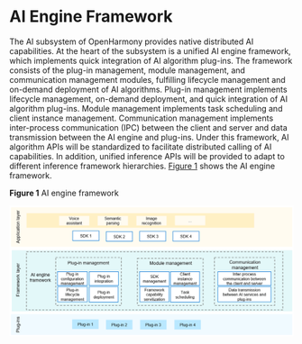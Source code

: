 # AI Engine Framework<a name="EN-US_TOPIC_0000001077309802"></a>

The AI subsystem of OpenHarmony provides native distributed AI capabilities. At the heart of the subsystem is a unified AI engine framework, which implements quick integration of AI algorithm plug-ins. The framework consists of the plug-in management, module management, and communication management modules, fulfilling lifecycle management and on-demand deployment of AI algorithms. Plug-in management implements lifecycle management, on-demand deployment, and quick integration of AI algorithm plug-ins. Module management implements task scheduling and client instance management. Communication management implements inter-process communication \(IPC\) between the client and server and data transmission between the AI engine and plug-ins. Under this framework, AI algorithm APIs will be standardized to facilitate distributed calling of AI capabilities. In addition, unified inference APIs will be provided to adapt to different inference framework hierarchies.  [Figure 1](#fig143186187187)  shows the AI engine framework.

**Figure  1**  AI engine framework<a name="fig143186187187"></a>  


![](figures/en-us_image_0000001077727032.png)

